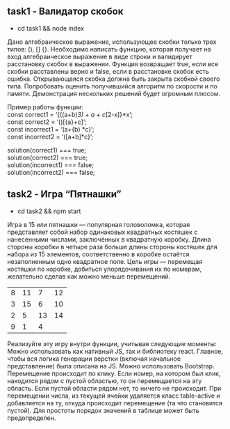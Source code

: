 ## task1 - Валидатор скобок

- cd task1 && node index

Дано алгебраическое выражение, использующее скобки только трех типов: (), [] {}. Необходимо написать функцию, которая получает на вход алгебраическое выражение в виде строки и валидирует расстановку скобок в выражении. Функция возвращает true, если все скобки расставлены верно и false, если в расстановке скобок есть ошибка. Открывающаяся скобка должна быть закрыта скобкой своего типа. Попробовать оценить получившийся алгоритм по скорости и по памяти. Демонстрация нескольких решений будет огромным плюсом.

Пример работы функции:<br>
const correct1 = ‘{((a+b)_3) + a + c_[2-x]}*x’;<br>
const correct2 = ‘()[{a}+c]’;<br>
const incorrect1 = ‘(a+{b) *c}’;<br>
const incorrect2 = ‘([a+b]\*c}’;<br>

solution(correct1) === true;<br>
solution(correct2) === true;<br>
solution(incorrect1) === false;<br>
solution(incorrect2) === false;<br>

## task2 - Игра “Пятнашки”

- cd task2 && npm start

Игра в 15 или пятнашки — популярная головоломка, которая представляет собой набор одинаковых квадратных костяшек с нанесенными числами, заключённых в квадратную коробку. Длина стороны коробки в четыре раза больше длины стороны костяшек для набора из 15 элементов, соответственно в коробке остаётся незаполненным одно квадратное поле. Цель игры — перемещая костяшки по коробке, добиться упорядочивания их по номерам, желательно сделав как можно меньше перемещений.

<div class="gem-puzzle">
  <table class="table-bordered">
    <tbody>
      <tr>
        <td class="p-3">8</td>
        <td class="p-3">11</td>
        <td class="p-3">7</td>
        <td class="p-3">12</td>
      </tr>
      <tr>
        <td class="p-3">3</td>
        <td class="p-3">15</td>
        <td class="p-3">6</td>
        <td class="p-3">10</td>
      </tr>
      <tr>
        <td class="p-3">2</td>
        <td class="p-3">5</td>
        <td class="p-3">13</td>
        <td class="p-3">14</td>
      </tr>
      <tr>
        <td class="p-3">9</td>
        <td class="p-3">1</td>
        <td class="p-3">4</td>
        <td class="p-3 table-active"></td>
      </tr>
    </tbody>
  </table>
</div>

Реализуйте эту игру внутри функции, учитывая следующие моменты:
Можно использовать как нативный JS, так и библиотеку react. Главное, чтобы вся логика генерации верстки (включая начальное представление) была описана на JS. Можно использовать Bootstrap.
Перемещение происходит по клику. Если номер, на котором был клик, находится рядом с пустой областью, то он перемещается на эту область. Если пустой области рядом нет, то ничего не происходит.
При перемещении числа, из текущей ячейки удаляется класс table-active и добавляется на ту, откуда происходит перемещение (та что становится пустой).
Для простоты порядок значений в таблице может быть предопределен.
